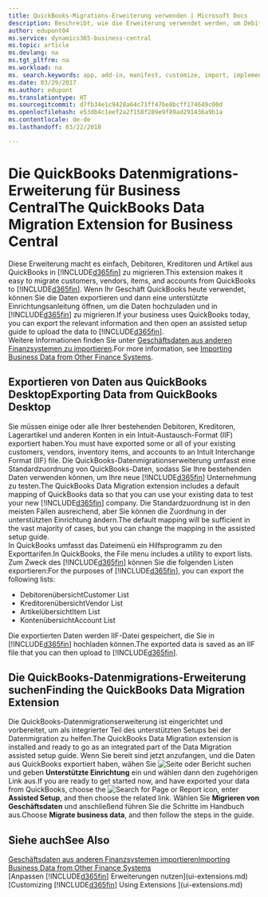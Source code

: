 ```yaml
---
title: QuickBooks-Migrations-Erweiterung verwenden | Microsoft Docs
description: Beschreibt, wie die Erweiterung verwendet werden, um Debitoren, Kreditoren, Artikel und Konten aus QuickBooks Desktop auf Business Central zu migrieren
author: edupont04
ms.service: dynamics365-business-central
ms.topic: article
ms.devlang: na
ms.tgt_pltfrm: na
ms.workload: na
ms. search.keywords: app, add-in, manifest, customize, import, implement
ms.date: 03/29/2017
ms.author: edupont
ms.translationtype: HT
ms.sourcegitcommit: d7fb34e1c9428a64c71ff47be8bcff174649c00d
ms.openlocfilehash: e53db4c1eef2a2f158f289e9f89ad291436a9b1a
ms.contentlocale: de-de
ms.lasthandoff: 03/22/2018

---
```

# <a name="the-quickbooks-data-migration-extension-for-business-central"></a><span data-ttu-id="4e247-103">Die QuickBooks Datenmigrations-Erweiterung für Business Central</span><span class="sxs-lookup"><span data-stu-id="4e247-103">The QuickBooks Data Migration Extension for Business Central</span></span>
<span data-ttu-id="4e247-104">Diese Erweiterung macht es einfach, Debitoren, Kreditoren und Artikel aus QuickBooks in [!INCLUDE[d365fin](includes/d365fin_md.md)] zu migrieren.</span><span class="sxs-lookup"><span data-stu-id="4e247-104">This extension makes it easy to migrate customers, vendors, items, and accounts from QuickBooks to [!INCLUDE[d365fin](includes/d365fin_md.md)].</span></span> <span data-ttu-id="4e247-105">Wenn Ihr Geschäft QuickBooks heute verwendet, können Sie die Daten exportieren und dann eine unterstützte Einrichtungsanleitung öffnen, um die Daten hochzuladen und in [!INCLUDE[d365fin](includes/d365fin_md.md)] zu migrieren.</span><span class="sxs-lookup"><span data-stu-id="4e247-105">If your business uses QuickBooks today, you can export the relevant information and then open an assisted setup guide to upload the data to [!INCLUDE[d365fin](includes/d365fin_md.md)].</span></span>  
<span data-ttu-id="4e247-106">Weitere Informationen finden Sie unter [Geschäftsdaten aus anderen Finanzsystemen zu importieren](upload-data.md).</span><span class="sxs-lookup"><span data-stu-id="4e247-106">For more information, see [Importing Business Data from Other Finance Systems](upload-data.md).</span></span>

## <a name="exporting-data-from-quickbooks-desktop"></a><span data-ttu-id="4e247-107">Exportieren von Daten aus QuickBooks Desktop</span><span class="sxs-lookup"><span data-stu-id="4e247-107">Exporting Data from QuickBooks Desktop</span></span>
<span data-ttu-id="4e247-108">Sie müssen einige oder alle Ihrer bestehenden Debitoren, Kreditoren, Lagerartikel und anderen Konten in ein Intuit-Austausch-Format (IIF) exportiert haben.</span><span class="sxs-lookup"><span data-stu-id="4e247-108">You must have exported some or all of your existing customers, vendors, inventory items, and accounts to an Intuit Interchange Format (IIF) file.</span></span> <span data-ttu-id="4e247-109">Die QuickBooks-Datenmigrationserweiterung umfasst eine Standardzuordnung von QuickBooks-Daten, sodass Sie Ihre bestehenden Daten verwenden können, um Ihre neue [!INCLUDE[d365fin](includes/d365fin_md.md)] Unternehmung zu testen.</span><span class="sxs-lookup"><span data-stu-id="4e247-109">The QuickBooks Data Migration extension includes a default mapping of QuickBooks data so that you can use your existing data to test your new [!INCLUDE[d365fin](includes/d365fin_md.md)] company.</span></span> <span data-ttu-id="4e247-110">Die Standardzuordnung ist in den meisten Fällen ausreichend, aber Sie können die Zuordnung in der unterstützten Einrichtung ändern.</span><span class="sxs-lookup"><span data-stu-id="4e247-110">The default mapping will be sufficient in the vast majority of cases, but you can change the mapping in the assisted setup guide.</span></span>  
<span data-ttu-id="4e247-111">In QuickBooks umfasst das Dateimenü ein Hilfsprogramm zu den Exporttarifen.</span><span class="sxs-lookup"><span data-stu-id="4e247-111">In QuickBooks, the File menu includes a utility to export lists.</span></span> <span data-ttu-id="4e247-112">Zum Zweck des [!INCLUDE[d365fin](includes/d365fin_md.md)] können Sie die folgenden Listen exportieren:</span><span class="sxs-lookup"><span data-stu-id="4e247-112">For the purposes of [!INCLUDE[d365fin](includes/d365fin_md.md)], you can export the following lists:</span></span>

* <span data-ttu-id="4e247-113">Debitorenübersicht</span><span class="sxs-lookup"><span data-stu-id="4e247-113">Customer List</span></span>  
* <span data-ttu-id="4e247-114">Kreditorenübersicht</span><span class="sxs-lookup"><span data-stu-id="4e247-114">Vendor List</span></span>  
* <span data-ttu-id="4e247-115">Artikelübersicht</span><span class="sxs-lookup"><span data-stu-id="4e247-115">Item List</span></span>  
* <span data-ttu-id="4e247-116">Kontenübersicht</span><span class="sxs-lookup"><span data-stu-id="4e247-116">Account List</span></span>  

<span data-ttu-id="4e247-117">Die exportierten Daten werden IIF-Datei gespeichert, die Sie in [!INCLUDE[d365fin](includes/d365fin_md.md)] hochladen können.</span><span class="sxs-lookup"><span data-stu-id="4e247-117">The exported data is saved as an IIF file that you can then upload to [!INCLUDE[d365fin](includes/d365fin_md.md)].</span></span>

## <a name="finding-the-quickbooks-data-migration-extension"></a><span data-ttu-id="4e247-118">Die QuickBooks-Datenmigrations-Erweiterung suchen</span><span class="sxs-lookup"><span data-stu-id="4e247-118">Finding the QuickBooks Data Migration Extension</span></span>
<span data-ttu-id="4e247-119">Die QuickBooks-Datenmigrationserweiterung ist eingerichtet und vorbereitet, um als integrierter Teil des unterstützten Setups bei der Datenmigration zu helfen.</span><span class="sxs-lookup"><span data-stu-id="4e247-119">The QuickBooks Data Migration extension is installed and ready to go as an integrated part of the Data Migration assisted setup guide.</span></span> <span data-ttu-id="4e247-120">Wenn Sie bereit sind jetzt anzufangen, und die Daten aus QuickBooks exportiert haben, wähen Sie ![Seite oder Bericht suchen](media/ui-search/search_small.png "Seiten- oder Berichtssymbol suchen") und geben **Unterstützte Einrichtung** ein und wählen dann den zugehörigen Link aus.</span><span class="sxs-lookup"><span data-stu-id="4e247-120">If you are ready to get started now, and have exported your data from QuickBooks, choose the ![Search for Page or Report](media/ui-search/search_small.png "Search for Page or Report icon") icon, enter **Assisted Setup**, and then choose the related link.</span></span> <span data-ttu-id="4e247-121">Wählen Sie **Migrieren von Geschäftsdaten** und anschließend führen Sie die Schritte im Handbuch aus.</span><span class="sxs-lookup"><span data-stu-id="4e247-121">Choose **Migrate business data**, and then follow the steps in the guide.</span></span>  

## <a name="see-also"></a><span data-ttu-id="4e247-122">Siehe auch</span><span class="sxs-lookup"><span data-stu-id="4e247-122">See Also</span></span>
[<span data-ttu-id="4e247-123">Geschäftsdaten aus anderen Finanzsystemen importieren</span><span class="sxs-lookup"><span data-stu-id="4e247-123">Importing Business Data from Other Finance Systems</span></span>](upload-data.md)  
<span data-ttu-id="4e247-124">[Anpassen [!INCLUDE[d365fin](includes/d365fin_md.md)] Erweiterungen nutzen](ui-extensions.md)</span><span class="sxs-lookup"><span data-stu-id="4e247-124">[Customizing [!INCLUDE[d365fin](includes/d365fin_md.md)] Using Extensions ](ui-extensions.md)</span></span>  

